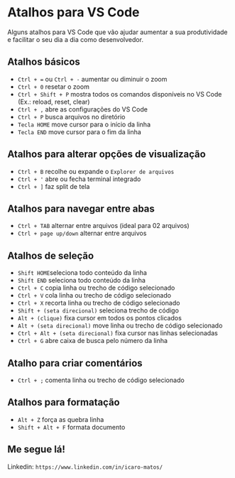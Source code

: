 # Atalhos para VS Code

Alguns atalhos para VS Code que vão ajudar aumentar a sua produtividade e facilitar o seu dia a dia como desenvolvedor.

## Atalhos básicos

- `Ctrl + =` ou `Ctrl + -` aumentar ou diminuir o zoom
- `Ctrl + 0` resetar o zoom
- `Ctrl + Shift + P` mostra todos os comandos disponíveis no VS Code (Ex.: reload, reset, clear)
- `Ctrl + ,` abre as configurações do VS Code
- `Ctrl + P` busca arquivos no diretório
- `Tecla HOME` move cursor para o início da linha
- `Tecla END` move cursor para o fim da linha

## Atalhos para alterar opções de visualização

- `Ctrl + B` recolhe ou expande o `Explorer de arquivos`
- `Ctrl + '` abre ou fecha terminal integrado
- `Ctrl + ]` faz split de tela

## Atalhos para navegar entre abas

- `Ctrl + TAB` alternar entre arquivos (ideal para 02 arquivos)
- `Ctrl + page up/down` alternar entre arquivos

## Atalhos de seleção

- `Shift HOME`seleciona todo conteúdo da linha
- `Shift END` seleciona todo conteúdo da linha
- `Ctrl + C` copia linha ou trecho de código selecionado
- `Ctrl + V` cola linha ou trecho de código selecionado
- `Ctrl + X` recorta linha ou trecho de código selecionado
- `Shift + (seta direcional)` seleciona trecho de código
- `Alt + (clique)` fixa cursor em todos os pontos clicados
- `Alt + (seta direcional)` move linha ou trecho de código selecionado
- `Ctrl + Alt + (seta direcional)` fixa cursor nas linhas selecionadas
- `Ctrl + G` abre caixa de busca pelo número da linha

## Atalho para criar comentários

- `Ctrl + ;` comenta linha ou trecho de código selecionado

## Atalhos para formatação

- `Alt + Z` força as quebra linha
- `Shift + Alt + F` formata documento



## Me segue lá!

Linkedin: `https://www.linkedin.com/in/icaro-matos/`
